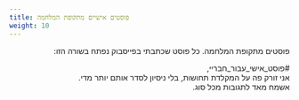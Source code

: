 ```yaml
---
title: פוסטים אישיים מתקופת המלחמה
weight: 10
---
```


<div dir="rtl">

פוסטים מתקופת המלחמה.
כל פוסט שכתבתי בפייסבוק נפתח בשורה הזו:

#פוסט_אישי_עבור_חבריי,  
אני זורק פה על המקלדת תחושות, בלי ניסיון לסדר אותם יותר מדי.  
אשמח מאד לתגובות מכל סוג.
</div>